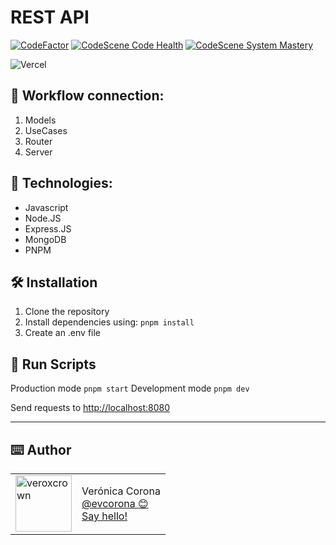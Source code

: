 # REST API

[![CodeFactor](https://www.codefactor.io/repository/github/evcorona/villareal-express-api/badge)](https://www.codefactor.io/repository/github/evcorona/villareal-express-api)
[![CodeScene Code Health](https://codescene.io/projects/38300/status-badges/code-health)](https://codescene.io/projects/38300)
[![CodeScene System Mastery](https://codescene.io/projects/38300/status-badges/system-mastery)](https://codescene.io/projects/38300)

![Vercel](https://vercelbadge.vercel.app/api/evcorona/villareal-express-api)

## 🤖 Workflow connection:

1. Models
2. UseCases
3. Router
4. Server

## 📑 Technologies:

- Javascript
- Node.JS
- Express.JS
- MongoDB
- PNPM

## 🛠️ Installation

1. Clone the repository
2. Install dependencies using: `pnpm install`
3. Create an .env file

## 🏃 Run Scripts

Production mode `pnpm start`
Development mode `pnpm dev`

Send requests to [http://localhost:8080](http://localhost:8080)

---

## ⌨️ Author

<table>
  <tr>
    <td>
      <img src="https://avatars.githubusercontent.com/u/73207023?s=460&u=4cff370b3f10790ee07402fc579e2272a946af86&v=4?" width="90" alt="veroxcrown">
    </td>
    <td>
      Verónica Corona<br />
      <a href="https://github.com/evcorona">@evcorona 😊<br/></a>
      <a href="mailto:eldav.corona@gmailcom">Say hello!</a>
    </td>
  </tr>
</table>
